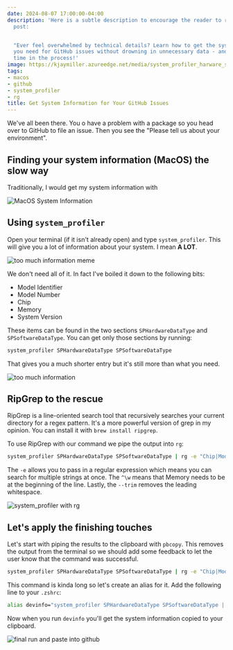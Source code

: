 ```yaml
---
date: 2024-08-07 17:00:00-04:00
description: 'Here is a subtle description to encourage the reader to read the blog
  post:


  "Ever feel overwhelmed by technical details? Learn how to get the system information
  you need for GitHub issues without drowning in unnecessary data - and save yourself
  time in the process!'
image: https://kjaymiller.azureedge.net/media/system_profiler_harware_software_filtered.png
tags:
- macos
- github
- system_profiler
- rg
title: Get System Information for Your GitHub Issues
---
```


We've all been there. You o have a problem with a package so you head over to GitHub to file an issue. Then you see the "Please tell us about your environment".

## Finding your system information (MacOS) the slow way

Traditionally, I would get my system information with

![MacOS System Information](https://kjaymiller.azureedge.net/media/macos_system_info.gif)

## Using `system_profiler`

Open your terminal (if it isn't already open) and type `system_profiler`. This will give you a lot of information about your system. I mean **A LOT**.

![too much information meme](https://kjaymiller.azureedge.net/media/oh_no_system_profiler_millionaire.jpg)

We don't need all of it. In fact I've boiled it down to the following bits:

- Model Identifier
- Model Number
- Chip
- Memory
- System Version

These items can be found in the two sections `SPHardwareDataType` and `SPSoftwareDataType`. You can get only those sections by running:

```sh
system_profiler SPHardwareDataType SPSoftwareDataType
```

That gives you a much shorter entry but it's still more than what you need.

![too much information](https://kjaymiller.azureedge.net/media/system_profiler_hardware_software_full.png)

## RipGrep to the rescue

RipGrep is a line-oriented search tool that recursively searches your current directory for a regex pattern. It's a more powerful version of grep in my opinion. You can install it with `brew install ripgrep`.

To use RipGrep with our command we pipe the output into `rg`:

```sh
system_profiler SPHardwareDataType SPSoftwareDataType | rg -e "Chip|Model|System Version|^\W*Memory" --trim
```

The `-e` allows you to pass in a regular expression which means you can search for multiple strings at once. The `^\w` means that Memory needs to be at the beginning of the line. Lastly, the `--trim` removes the leading whitespace.

![system_profiler with rg](https://kjaymiller.azureedge.net/media/system_profiler_harware_software_filtered.png)

## Let's apply the finishing touches

Let's start with piping the results to the clipboard with `pbcopy`. This removes the output from the terminal so we should add some feedback to let the user know that the command was successful.

```sh
system_profiler SPHardwareDataType SPSoftwareDataType | rg -e "Chip|Model|System Version|^\W*Memory" --trim | pbcopy; echo "System information copied to clipboard"
```

This command is kinda long so let's create an alias for it. Add the following line to your `.zshrc`:

```sh
alias devinfo="system_profiler SPHardwareDataType SPSoftwareDataType | rg -e 'Chip|Model|System Version|^\W*Memory' --trim | pbcopy; echo 'System information copied to clipboard'"
```

Now when you run `devinfo` you'll get the system information copied to your clipboard.

![final run and paste into github](https://kjaymiller.azureedge.net/media/devinfo_final.gif)